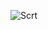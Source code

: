 ![Scrt](https://user-images.githubusercontent.com/93393815/140528502-ab499bb1-4c50-4c9e-a928-4c2a6867a592.jpg)

